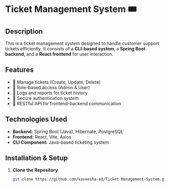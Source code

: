 # Ticket Management System 🎟️

## Description
This is a ticket management system designed to handle customer support tickets efficiently. It consists of a **CLI-based system**, a **Spring Boot backend**, and a **React frontend** for user interaction.

## Features
- 📌 Manage tickets (Create, Update, Delete)
- 📌 Role-based access (Admin & User)
- 📌 Logs and reports for ticket history
- 📌 Secure authentication system
- 📌 RESTful API for frontend-backend communication

## Technologies Used
- **Backend:** Spring Boot (Java), Hibernate, PostgreSQL
- **Frontend:** React, Vite, Axios
- **CLI Component:** Java-based ticketing system

## Installation & Setup
1. **Clone the Repository**
   ```sh
   git clone https://github.com/kaveesha-ed/Ticket-Management-System.git
